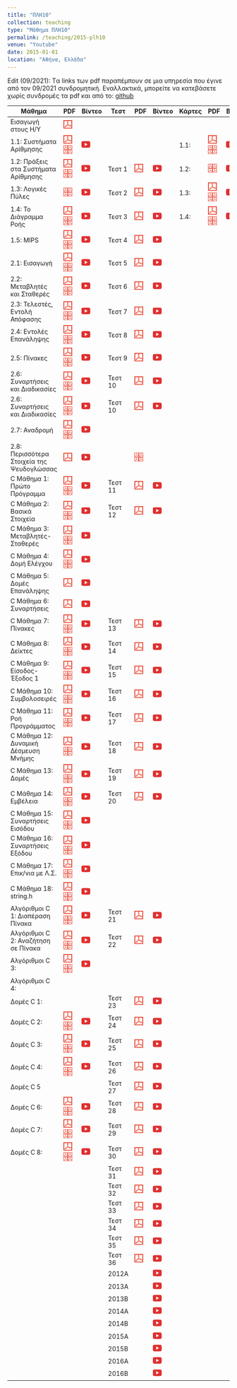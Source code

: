 ```yaml
---
title: "ΠΛΗ10"
collection: teaching
type: "Μάθημα ΠΛΗ10"
permalink: /teaching/2015-plh10
venue: "Youtube"
date: 2015-01-01
location: "Αθήνα, Ελλάδα"
---
```


Edit (09/2021): Tα links των pdf παραπέμπουν σε μια υπηρεσία που έγινε από τον 09/2021 συνδρομητική. Εναλλακτικά, μπορείτε να κατεβάσετε χωρίς συνδρομές τα pdf και από το: [github](https://github.com/psounis/notes)

| Μάθημα | PDF | Βίντεο | Τεστ | PDF | Βίντεο | Κάρτες | PDF | Βίντεο|
| --- | --- | --- | --- | --- | --- | --- | --- | --- |
| Εισαγωγή στους Η/Υ | <a href="https://www.slideshare.net/DimitrisPsounis/10-1-54148007" target="_blank"><img src="/images/pdf20.png"></a> |  |  |  |  |  |  |  |
| 1.1: Συστήματα Αρίθμησης | <a href="https://www.slideshare.net/DimitrisPsounis/10-11-52387385" target="_blank"><img src="/images/pdf20.png"></a> <a href="https://www.slideshare.net/DimitrisPsounis/10-11-53502905" target="_blank"><img src="/images/pdf4.png"></a> | <a href="https://www.youtube.com/watch?v=p1DURckHKyw&list=PLLMmbOLFy25Ez0gRrziJnUKx1H_G2DM5F" target="_blank"><img src="/images/youtube20.png"></a> |  |  |  | 1.1: | <a href="https://www.slideshare.net/DimitrisPsounis/10-11-52999487" target="_blank"><img src="/images/pdf20.png"></a> <a href="https://www.slideshare.net/DimitrisPsounis/10-11-53502898" target="_blank"><img src="/images/pdf4.png"></a> | <a href="https://www.youtube.com/watch?v=ZreKC_NMq-M&list=PLLMmbOLFy25HAC_ByaacLKthemwfjJdYF" target="_blank"><img src="/images/youtube20.png"></a> |
| 1.2: Πράξεις στα Συστήματα Αρίθμησης | <a href="https://www.slideshare.net/DimitrisPsounis/10-12-52771593" target="_blank"><img src="/images/pdf20.png"></a> <a href="https://www.slideshare.net/DimitrisPsounis/10-12-53503071" target="_blank"><img src="/images/pdf4.png"></a> | <a href="https://www.youtube.com/watch?v=x77DbKFg0PI&list=PLLMmbOLFy25GRCBxT-jsoAtpRwHElXZSI" target="_blank"><img src="/images/youtube20.png"></a> | Τεστ 1 | <a href="https://www.slideshare.net/DimitrisPsounis/10-1-52735757" target="_blank"><img src="/images/pdf20.png"></a> | <a href="https://www.youtube.com/watch?v=e4pWJWc6wbg&list=PLLMmbOLFy25GnJncBjoo1gJjTeXcnMHIt" target="_blank"><img src="/images/youtube20.png"></a> | 1.2: | <a href="https://www.slideshare.net/DimitrisPsounis/10-12-53503067" target="_blank"><img src="/images/pdf4.png"></a> | <a href="https://www.youtube.com/watch?v=r_beo1-cHa0&list=PLLMmbOLFy25Fk06TAV7Y1q0z8s6ND0Lt5" target="_blank"><img src="/images/youtube20.png"></a> |
| 1.3: Λογικές Πύλες | <a href="https://www.slideshare.net/DimitrisPsounis/10-13-53503338" target="_blank"><img src="/images/pdf4.png"></a> | <a href="https://www.youtube.com/watch?v=iqy71uVFsnk&list=PLLMmbOLFy25FEYwmIIHbUgkdJRiLKbEad" target="_blank"><img src="/images/youtube20.png"></a> | Τεστ 2 | <a href="https://www.slideshare.net/DimitrisPsounis/10-2-53177944" target="_blank"><img src="/images/pdf20.png"></a> | <a href="https://www.youtube.com/watch?v=wwG7VbnIXFk&list=PLLMmbOLFy25HoBONtaFGZP24LLo3yd5_J" target="_blank"><img src="/images/youtube20.png"></a> | 1.3: | <a href="https://www.slideshare.net/DimitrisPsounis/10-13-53211738" target="_blank"><img src="/images/pdf20.png"></a> <a href="https://www.slideshare.net/DimitrisPsounis/10-13-53503337" target="_blank"><img src="/images/pdf4.png"></a> | <a href="https://www.youtube.com/watch?v=G6rraCi4e2E&list=PLLMmbOLFy25GyfzLXRn9Z2-ewRyuKazo3" target="_blank"><img src="/images/youtube20.png"></a> |
| 1.4: To Διάγραμμα Ροής | <a href="https://www.slideshare.net/DimitrisPsounis/10-14-53487334" target="_blank"><img src="/images/pdf20.png"></a> <a href="https://www.slideshare.net/DimitrisPsounis/10-14-53487331" target="_blank"><img src="/images/pdf4.png"></a> | <a href="https://www.youtube.com/watch?v=agjoISLMPNA&list=PLLMmbOLFy25F4t2L9CrObYto_dB_fw2_J" target="_blank"><img src="/images/youtube20.png"></a> | Τεστ 3 | <a href="https://www.slideshare.net/DimitrisPsounis/10-3-53218593" target="_blank"><img src="/images/pdf20.png"></a>  | <a href="https://www.youtube.com/watch?v=OmfzCz33SD0&list=PLLMmbOLFy25GtvywtzSMpfyUaJT9EyP5L" target="_blank"><img src="/images/youtube20.png"></a> | 1.4: | <a href="https://www.slideshare.net/DimitrisPsounis/10-14-53488562" target="_blank"><img src="/images/pdf20.png"></a> <a href="https://www.slideshare.net/DimitrisPsounis/10-14-53488561" target="_blank"><img src="/images/pdf4.png"></a> | <a href="https://www.youtube.com/watch?v=mUkAP4y0FGk&list=PLLMmbOLFy25FPS9TzNlei5CT7r65a4BE5" target="_blank"><img src="/images/youtube20.png"></a> |
| 1.5: MIPS | <a href="https://www.slideshare.net/DimitrisPsounis/10-15-53900742" target="_blank"><img src="/images/pdf20.png"></a> <a href="https://www.slideshare.net/DimitrisPsounis/10-15-53900739" target="_blank"><img src="/images/pdf4.png"></a> | <a href="https://www.youtube.com/watch?v=w00hir4FPcw&list=PLLMmbOLFy25EpLxudVxo6y3EuzCOORZ_0" target="_blank"><img src="/images/youtube20.png"></a> | Τεστ 4 | <a href="https://www.slideshare.net/DimitrisPsounis/10-4-53489795" target="_blank"><img src="/images/pdf20.png"></a> | <a href="https://www.youtube.com/watch?v=5VAKtQIleFQ&list=PLLMmbOLFy25E0aRwgqxYXi3yN2Sh4ObEK" target="_blank"><img src="/images/youtube20.png"></a> |  |  |  |
| 2.1: Εισαγωγή | <a href="https://www.slideshare.net/DimitrisPsounis/10-21-54513089" target="_blank"><img src="/images/pdf20.png"></a> <a href="https://www.slideshare.net/DimitrisPsounis/10-21-54513074" target="_blank"><img src="/images/pdf4.png"></a> | <a href="https://www.youtube.com/watch?v=Ipiuo9MlH5I&list=PLLMmbOLFy25E0QqACE8KVwGSoxfSjfjWV" target="_blank"><img src="/images/youtube20.png"></a> | Τεστ 5 | <a href="https://www.slideshare.net/DimitrisPsounis/10-5-53781381" target="_blank"><img src="/images/pdf20.png"></a> | <a href="https://www.youtube.com/watch?v=peVKO0V2C3s&list=PLLMmbOLFy25FmUnNsjrzBrJmQiYjkT9Ck" target="_blank"><img src="/images/youtube20.png"></a> |  |  |  |
| 2.2: Μεταβλητές και Σταθερές | <a href="https://www.slideshare.net/DimitrisPsounis/10-22-54714581" target="_blank"><img src="/images/pdf20.png"></a> <a href="https://www.slideshare.net/DimitrisPsounis/10-22-54714582" target="_blank"><img src="/images/pdf4.png"></a> | <a href="https://www.youtube.com/watch?v=kjvK_owVk74&list=PLLMmbOLFy25Eb8PBEYFOPAFBejAVA_wNU" target="_blank"><img src="/images/youtube20.png"></a> | Τεστ 6 | <a href="https://www.slideshare.net/DimitrisPsounis/10-6-53923958" target="_blank"><img src="/images/pdf20.png"></a> | <a href="https://www.youtube.com/watch?v=oab2aOrmAf0&list=PLLMmbOLFy25HlVEnU34wyLEp4EoCeH3kD" target="_blank"><img src="/images/youtube20.png"></a> |  |  |  |
| 2.3: Τελεστές, Εντολή Απόφασης | <a href="https://www.slideshare.net/DimitrisPsounis/10-23-54897219" target="_blank"><img src="/images/pdf20.png"></a> <a href="https://www.slideshare.net/DimitrisPsounis/10-23-54897221" target="_blank"><img src="/images/pdf4.png"></a> | <a href="https://www.youtube.com/watch?v=WI4BYAJ6-2o&list=PLLMmbOLFy25EiJ4ao8v1lQyXcDhLIGsj8" target="_blank"><img src="/images/youtube20.png"></a> | Τεστ 7 | <a href="https://www.slideshare.net/DimitrisPsounis/10-7-54291111" target="_blank"><img src="/images/pdf20.png"></a>	 | <a href="https://www.youtube.com/watch?v=NjV_K-qGG04&list=PLLMmbOLFy25HQUr_Uaaz2gJmPPOYz2Vcj" target="_blank"><img src="/images/youtube20.png"></a> |  |  |  |
| 2.4: Εντολές Επανάληψης | <a href="https://www.slideshare.net/DimitrisPsounis/10-24-55556278" target="_blank"><img src="/images/pdf20.png"></a> <a href="https://www.slideshare.net/DimitrisPsounis/10-24-55556280" target="_blank"><img src="/images/pdf4.png"></a>  | <a href="https://www.youtube.com/watch?v=Ndn0G91lAyM&list=PLLMmbOLFy25HXARQkJ1z1bjXr5FgzS2Oq" target="_blank"><img src="/images/youtube20.png"></a> | Τεστ 8 | <a href="https://www.slideshare.net/DimitrisPsounis/10-8-54360216" target="_blank"><img src="/images/pdf20.png"></a> | <a href="https://www.youtube.com/watch?v=hxe3KWt-cus&list=PLLMmbOLFy25E6EqmtHl3o2lZzzUI10ZMj" target="_blank"><img src="/images/youtube20.png"></a> |  |  |  |
| 2.5: Πίνακες | <a href="https://www.slideshare.net/DimitrisPsounis/10-25-55999592" target="_blank"><img src="/images/pdf20.png"></a> <a href="https://www.slideshare.net/DimitrisPsounis/10-25-55999590" target="_blank"><img src="/images/pdf4.png"></a> | <a href="https://www.youtube.com/watch?v=6bz_A3M2XWQ&list=PLLMmbOLFy25FjeDORM42GB6FiICN9Gt_V" target="_blank"><img src="/images/youtube20.png"></a> | Τεστ 9 | <a href="https://www.slideshare.net/DimitrisPsounis/10-9-54555183" target="_blank"><img src="/images/pdf20.png"></a> | <a href="https://www.youtube.com/watch?v=-usF2o0XE-I&list=PLLMmbOLFy25EsRpZ3DD2iwPt5gLr5pQth" target="_blank"><img src="/images/youtube20.png"></a> |  |  |  |
| 2.6: Συναρτήσεις και Διαδικασίες | <a href="https://www.slideshare.net/DimitrisPsounis/10-26-56249651" target="_blank"><img src="/images/pdf20.png"></a> <a href="https://www.slideshare.net/DimitrisPsounis/10-26-56249652" target="_blank"><img src="/images/pdf4.png"></a> | <a href="https://www.youtube.com/watch?v=sANg5GcD8ZY&list=PLLMmbOLFy25F1rMQLsvy02_YFPL-WLPrm" target="_blank"><img src="/images/youtube20.png"></a> | Τεστ 10 | <a href="https://www.slideshare.net/DimitrisPsounis/10-10-55363584" target="_blank"><img src="/images/pdf20.png"></a>	| <a href="https://www.youtube.com/watch?v=lVE2jCgj2_Q&list=PLLMmbOLFy25HrMssgJzS39WUbaj9t08WH" target="_blank"><img src="/images/youtube20.png"></a> |  |  |  |
| 2.6: Συναρτήσεις και Διαδικασίες | <a href="https://www.slideshare.net/DimitrisPsounis/10-26-56249651" target="_blank"><img src="/images/pdf20.png"></a> <a href="https://www.slideshare.net/DimitrisPsounis/10-26-56249652" target="_blank"><img src="/images/pdf4.png"></a> | <a href="https://www.youtube.com/watch?v=sANg5GcD8ZY&list=PLLMmbOLFy25F1rMQLsvy02_YFPL-WLPrm" target="_blank"><img src="/images/youtube20.png"></a> | Τεστ 10 | <a href="https://www.slideshare.net/DimitrisPsounis/10-10-55363584" target="_blank"><img src="/images/pdf20.png"></a> | <a href="https://www.youtube.com/watch?v=lVE2jCgj2_Q&list=PLLMmbOLFy25HrMssgJzS39WUbaj9t08WH" target="_blank"><img src="/images/youtube20.png"></a> |  |  |  |
| 2.7: Αναδρομή | <a href="https://www.slideshare.net/DimitrisPsounis/10-27-56888973" target="_blank"><img src="/images/pdf20.png"></a> <a href="https://www.slideshare.net/DimitrisPsounis/10-27-56888971" target="_blank"><img src="/images/pdf4.png"></a> | <a href="https://www.youtube.com/watch?v=1ZynEQCfarI&list=PLLMmbOLFy25FLq2COVKO6CX1ilGE2-3Hp" target="_blank"><img src="/images/youtube20.png"></a> | | | | | | |
| 2.8: Περισσότερα Στοιχεία της Ψευδογλώσσας | <a href="https://www.slideshare.net/DimitrisPsounis/10-28-56889168" target="_blank"><img src="/images/pdf20.png"></a> | <a href="https://www.youtube.com/watch?v=uUKIFL9fgK0&list=PLLMmbOLFy25GJ27gp3j89rv68GmXDSPiz" target="_blank"><img src="/images/youtube20.png"></a> | | <a href="https://www.slideshare.net/DimitrisPsounis/10-28-56889167" target="_blank"><img src="/images/pdf4.png"></a> | | | |
| C Μάθημα 1: Πρώτο Πρόγραμμα | <a href="https://www.slideshare.net/DimitrisPsounis/c-1-53795588" target="_blank"><img src="/images/pdf20.png"></a> <a href="https://www.slideshare.net/DimitrisPsounis/c-1-53795591" target="_blank"><img src="/images/pdf4.png"></a> | <a href="https://www.youtube.com/watch?v=hx9ddaIyi6k&list=PLLMmbOLFy25EvibolowGOmrXO-dwDERbh" target="_blank"><img src="/images/youtube20.png"></a> | Τεστ 11 | <a href="https://www.slideshare.net/DimitrisPsounis/10-11-55762576" target="_blank"><img src="/images/pdf20.png"></a> | <a href="https://www.youtube.com/watch?v=PfNKBGRJVjs&list=PLLMmbOLFy25Fvr-08qo5hNh6Npa9Ocjw6" target="_blank"><img src="/images/youtube20.png"></a> | | | |
| C Μάθημα 2: Βασικά Στοιχεία | <a href="https://www.slideshare.net/DimitrisPsounis/c-2-54047422" target="_blank"><img src="/images/pdf20.png"></a> <a href="https://www.slideshare.net/DimitrisPsounis/c-2-54047421" target="_blank"><img src="/images/pdf4.png"></a> | <a href="https://www.youtube.com/watch?v=39f8ARytWcg&list=PLLMmbOLFy25FMvnBu-yghl0H0wSmTQEWD" target="_blank"><img src="/images/youtube20.png"></a> | Τεστ 12 | <a href="https://www.slideshare.net/DimitrisPsounis/10-12-56309556" target="_blank"><img src="/images/pdf20.png"></a> | <a href="https://www.youtube.com/watch?v=qhVQ5tstjBM&list=PLLMmbOLFy25HFJz7xl9xiEdq2wRmunPqN" target="_blank"><img src="/images/youtube20.png"></a> | | | |
| C Μάθημα 3: Μεταβλητές-Σταθερές | <a href="https://www.slideshare.net/DimitrisPsounis/c-3-54073787" target="_blank"><img src="/images/pdf20.png"></a> <a href="https://www.slideshare.net/DimitrisPsounis/c-3-54073784" target="_blank"><img src="/images/pdf4.png"></a> | <a href="https://www.youtube.com/watch?v=AUeLobL-Gqo&list=PLLMmbOLFy25HTIJk5ChVropkkZgbMV5lc" target="_blank"><img src="/images/youtube20.png"></a> | | | | | |
| C Μάθημα 4: Δομή Ελέγχου | <a href="https://www.slideshare.net/DimitrisPsounis/c-4-54815754" target="_blank"><img src="/images/pdf20.png"></a> <a href="https://www.slideshare.net/DimitrisPsounis/c-4-54815710" target="_blank"><img src="/images/pdf4.png"></a> | <a href="https://www.youtube.com/watch?v=_m_Cks_7RaE&list=PLLMmbOLFy25G0JJu1NilI_s0KWq-Gs_Rt" target="_blank"><img src="/images/youtube20.png"></a> | | | | | |
| C Μάθημα 5: Δομές Επανάληψης | <a href="https://www.slideshare.net/DimitrisPsounis/c-5-55122216" target="_blank"><img src="/images/pdf20.png"></a> | <a href="https://www.youtube.com/watch?v=fCI2OO9aL1c&list=PLLMmbOLFy25F2pmnFy_pMUWoSu5VK6J7R" target="_blank"><img src="/images/youtube20.png"></a> | | | | | |
| C Μάθημα 6: Συναρτήσεις | <a href="https://www.slideshare.net/DimitrisPsounis/c-6-55668795" target="_blank"><img src="/images/pdf20.png"></a> | <a href="https://www.youtube.com/watch?v=8tNuNS2lOyU&list=PLLMmbOLFy25HBidwyNGZ2y7HNYuWzrA7e" target="_blank"><img src="/images/youtube20.png"></a> | | | | | |
| C Μάθημα 7: Πίνακες | <a href="https://www.slideshare.net/DimitrisPsounis/c-7-57415658" target="_blank"><img src="/images/pdf20.png"></a> <a href="https://www.slideshare.net/DimitrisPsounis/c-7-57415657" target="_blank"><img src="/images/pdf4.png"></a> | <a href="https://www.youtube.com/watch?v=nPDvsSDXsrg&list=PLLMmbOLFy25Enn8oLvwQlT2b73QqKbkqP" target="_blank"><img src="/images/youtube20.png"></a> | Τεστ 13 | <a href="https://www.slideshare.net/DimitrisPsounis/10-13-56537707" target="_blank"><img src="/images/pdf20.png"></a> | <a href="https://www.youtube.com/watch?v=5_ook12uvaU&list=PLLMmbOLFy25H0fjx9R1gi7f5R1uSgA50t" target="_blank"><img src="/images/youtube20.png"></a> | | | |
| C Μάθημα 8: Δείκτες | <a href="https://www.slideshare.net/DimitrisPsounis/c-8-57440040" target="_blank"><img src="/images/pdf20.png"></a> <a href="https://www.slideshare.net/DimitrisPsounis/c-8-57440046" target="_blank"><img src="/images/pdf4.png"></a> | <a href="https://www.youtube.com/watch?v=WtEwe0xNTbU&list=PLLMmbOLFy25FikymqH3yxxY2uJeDbJxDt" target="_blank"><img src="/images/youtube20.png"></a> | Τεστ 14 | <a href="https://www.slideshare.net/DimitrisPsounis/10-14-56537706" target="_blank"><img src="/images/pdf20.png"></a> | <a href="https://www.youtube.com/watch?v=nVmVDQ7psi8&list=PLLMmbOLFy25GgpLdSu3kZkvEP006HcRUo" target="_blank"><img src="/images/youtube20.png"></a> | | | |
| C Μάθημα 9: Είσοδος-Έξοδος 1 | <a href="https://www.slideshare.net/DimitrisPsounis/c-9-57931106" target="_blank"><img src="/images/pdf20.png"></a> <a href="https://www.slideshare.net/DimitrisPsounis/c-9-57931104" target="_blank"><img src="/images/pdf4.png"></a> | <a href="https://www.youtube.com/watch?v=4rVHJ-loHZM&list=PLLMmbOLFy25EnsUYYYrXc564qsZey77Jg" target="_blank"><img src="/images/youtube20.png"></a> | Τεστ 15 | <a href="https://www.slideshare.net/DimitrisPsounis/10-15-56562862" target="_blank"><img src="/images/pdf20.png"></a> | <a href="https://www.youtube.com/watch?v=hUTtuaXlr4M&list=PLLMmbOLFy25EAg15N6rd6bhJQ8qewjs3m" target="_blank"><img src="/images/youtube20.png"></a> | | | |
| C Μάθημα 10: Συμβολοσειρές | <a href="https://www.slideshare.net/DimitrisPsounis/c-10-57941650" target="_blank"><img src="/images/pdf20.png"></a> <a href="https://www.slideshare.net/DimitrisPsounis/c-10-57941651" target="_blank"><img src="/images/pdf4.png"></a> | <a href="https://www.youtube.com/watch?v=KjyKBLokB9c&list=PLLMmbOLFy25FkKVsJSc-OO-0zIUGaoj_G" target="_blank"><img src="/images/youtube20.png"></a> | Τεστ 16 | <a href="https://www.slideshare.net/DimitrisPsounis/10-16-56673784" target="_blank"><img src="/images/pdf20.png"></a> | <a href="https://www.youtube.com/watch?v=el5MR8xvq8k&list=PLLMmbOLFy25GTfKYWaik_kAUq-_ep-QC9" target="_blank"><img src="/images/youtube20.png"></a> | | | |
| C Μάθημα 11: Ροή Προγράμματος | <a href="https://www.slideshare.net/DimitrisPsounis/c-11-58080879" target="_blank"><img src="/images/pdf20.png"></a> <a href="https://www.slideshare.net/DimitrisPsounis/c-11-58080878" target="_blank"><img src="/images/pdf4.png"></a> | <a href="https://www.youtube.com/watch?v=n7nIpSXkQDs&list=PLLMmbOLFy25EXzOwSMO2_4eEsQ52JS7np" target="_blank"><img src="/images/youtube20.png"></a> | Τεστ 17 | <a href="https://www.slideshare.net/DimitrisPsounis/10-17-56740720" target="_blank"><img src="/images/pdf20.png"></a> | <a href="https://www.youtube.com/watch?v=w3SH8Oclf5Y&list=PLLMmbOLFy25EroJPzeawAQWDLZ-ibH5af" target="_blank"><img src="/images/youtube20.png"></a> | | | |
| C Μάθημα 12: Δυναμική Δέσμευση Μνήμης | <a href="https://www.slideshare.net/DimitrisPsounis/c-12-58130166" target="_blank"><img src="/images/pdf20.png"></a> <a href="https://www.slideshare.net/DimitrisPsounis/c-12-58130169" target="_blank"><img src="/images/pdf4.png"></a> | <a href="https://www.youtube.com/watch?v=QpIVFCVHKNQ&list=PLLMmbOLFy25Hu1bFVhWeXuakiNFm61U-C" target="_blank"><img src="/images/youtube20.png"></a> | Τεστ 18 | <a href="https://www.slideshare.net/DimitrisPsounis/10-18-58211896" target="_blank"><img src="/images/pdf20.png"></a> | <a href="https://www.youtube.com/watch?v=Sa8j7-gKh0k&list=PLLMmbOLFy25ED0a1V2APrr4lp63wc_E95" target="_blank"><img src="/images/youtube20.png"></a> | | | |
| C Μάθημα 13: Δομές | <a href="https://www.slideshare.net/DimitrisPsounis/c-13-58447146" target="_blank"><img src="/images/pdf20.png"></a> <a href="https://www.slideshare.net/DimitrisPsounis/c-13-58447148" target="_blank"><img src="/images/pdf4.png"></a> | <a href="https://www.youtube.com/watch?v=PCQeA0AUaGQ&list=PLLMmbOLFy25GYUTgiz89IJchuOo3esdkS" target="_blank"><img src="/images/youtube20.png"></a> | Τεστ 19 | <a href="https://www.slideshare.net/DimitrisPsounis/10-19-58211895" target="_blank"><img src="/images/pdf20.png"></a> | <a href="https://www.youtube.com/watch?v=BYg3S4GU_BQ&list=PLLMmbOLFy25HzEKyxoovvKXYkf4Og4ScY" target="_blank"><img src="/images/youtube20.png"></a> | | | |
| C Μάθημα 14: Εμβέλεια | <a href="https://www.slideshare.net/DimitrisPsounis/c-14-58487548" target="_blank"><img src="/images/pdf20.png"></a> <a href="https://www.slideshare.net/DimitrisPsounis/c-14-58487547" target="_blank"><img src="/images/pdf4.png"></a> | <a href="https://www.youtube.com/watch?v=Fdf3JU4ALUM&list=PLLMmbOLFy25HuQrV2E5hrAezqUoBsY1j1" target="_blank"><img src="/images/youtube20.png"></a> | Τεστ 20 | <a href="https://www.slideshare.net/DimitrisPsounis/10-20-58296108" target="_blank"><img src="/images/pdf20.png"></a> | <a href="https://www.youtube.com/watch?v=MCLZrsPGdwE&list=PLLMmbOLFy25EruoyVaNXLqtWqVkRbUgMO" target="_blank"><img src="/images/youtube20.png"></a> | | | |
| C Μάθημα 15: Συναρτήσεις Εισόδου | <a href="https://www.slideshare.net/DimitrisPsounis/c-15-58780803" target="_blank"><img src="/images/pdf20.png"></a> <a href="https://www.slideshare.net/DimitrisPsounis/c-15-58780805" target="_blank"><img src="/images/pdf4.png"></a> | <a href="https://www.youtube.com/watch?v=Hx8cicxO2QQ&list=PLLMmbOLFy25GS3gfTbkPkBYdab3owOstd" target="_blank"><img src="/images/youtube20.png"></a> | | | | | |
| C Μάθημα 16: Συναρτήσεις Εξόδου | <a href="https://www.slideshare.net/DimitrisPsounis/c-16-59093896" target="_blank"><img src="/images/pdf20.png"></a> <a href="https://www.slideshare.net/DimitrisPsounis/c-16-59093895" target="_blank"><img src="/images/pdf4.png"></a> | <a href="https://www.youtube.com/watch?v=u9jXf6mgAzc&list=PLLMmbOLFy25HrVqp-Qqr-0HMcoPVtqKSJ" target="_blank"><img src="/images/youtube20.png"></a> | | | | | |
| C Μάθημα 17: Επικ/νια με Λ.Σ. | <a href="https://www.slideshare.net/DimitrisPsounis/c-17-59558887" target="_blank"><img src="/images/pdf20.png"></a> <a href="https://www.slideshare.net/DimitrisPsounis/c-17-59558890" target="_blank"><img src="/images/pdf4.png"></a> | <a href="https://www.youtube.com/watch?v=wChGBtGlcUM&list=PLLMmbOLFy25FPxSBE1dVPFLiMA8NA2Lhb" target="_blank"><img src="/images/youtube20.png"></a> | | | | | |
| C Μάθημα 18: string.h | <a href="https://www.slideshare.net/DimitrisPsounis/c-18-61074792" target="_blank"><img src="/images/pdf20.png"></a> <a href="https://www.slideshare.net/DimitrisPsounis/c-18-61074788" target="_blank"><img src="/images/pdf4.png"></a> | <a href="https://www.youtube.com/watch?v=3YnGHKDDVF0&list=PLLMmbOLFy25Hnv8zmIVAo2iRvGiVXwYed" target="_blank"><img src="/images/youtube20.png"></a> | | | | | |
| Αλγόριθμοι C 1: Διαπέραση Πίνακα | <a href="https://www.slideshare.net/DimitrisPsounis/c-1-58170652" target="_blank"><img src="/images/pdf20.png"></a> <a href="https://www.slideshare.net/DimitrisPsounis/c-1-58170654" target="_blank"><img src="/images/pdf4.png"></a> | <a href="https://www.youtube.com/watch?v=vOC1t0w6WT0&list=PLLMmbOLFy25GM4y4W-03OX_rjKY7CyCRm" target="_blank"><img src="/images/youtube20.png"></a> | Τεστ 21 | <a href="https://www.slideshare.net/DimitrisPsounis/10-21-58447831" target="_blank"><img src="/images/pdf20.png"></a> | <a href="https://www.youtube.com/watch?v=QhbpAL6UZ7E&list=PLLMmbOLFy25E9H-k7MRd8Vqb-QjgZNwo2" target="_blank"><img src="/images/youtube20.png"></a> | | | |
| Αλγόριθμοι C 2: Αναζήτηση σε Πίνακα | <a href="https://www.slideshare.net/DimitrisPsounis/c-2-58212038" target="_blank"><img src="/images/pdf20.png"></a> <a href="https://www.slideshare.net/DimitrisPsounis/c-2-58212039" target="_blank"><img src="/images/pdf4.png"></a> | <a href="https://www.youtube.com/watch?v=QIesAVYQlvc&list=PLLMmbOLFy25Ecj5A0a-BZi5RiAzlYzARu" target="_blank"><img src="/images/youtube20.png"></a> | Τεστ 22 | <a href="https://www.slideshare.net/DimitrisPsounis/10-22-58447832" target="_blank"><img src="/images/pdf20.png"></a> | <a href="https://www.youtube.com/watch?v=4NBVPb8GSdE&list=PLLMmbOLFy25Gz4uotIp7xbxNmSf4b6djt" target="_blank"><img src="/images/youtube20.png"></a> | | | |
| Αλγόριθμοι C 3: | <a href="https://www.slideshare.net/DimitrisPsounis/c-3-61074122" target="_blank"><img src="/images/pdf20.png"></a> <a href="https://www.slideshare.net/DimitrisPsounis/c-3-61074111" target="_blank"><img src="/images/pdf4.png"></a> | <a href="https://www.youtube.com/watch?v=lFtM4ZKDvkY&list=PLLMmbOLFy25G4CyahKLJrex4pr1hvVsLN" target="_blank"><img src="/images/youtube20.png"></a> | | | | | |
| Αλγόριθμοι C 4: |  |  |  |  |  |  |  |  |
| Δομές C 1: | | | Τεστ 23 | <a href="https://www.slideshare.net/DimitrisPsounis/10-23-58689717" target="_blank"><img src="/images/pdf20.png"></a> | <a href="https://www.youtube.com/watch?v=2ELFB_l1EFw&list=PLLMmbOLFy25GgwcmQiQPPzgw4Lz_xxoro" target="_blank"><img src="/images/youtube20.png"></a> | | | |
| Δομές C 2: | <a href="https://www.slideshare.net/DimitrisPsounis/c-2-59045326" target="_blank"><img src="/images/pdf20.png"></a> <a href="https://www.slideshare.net/DimitrisPsounis/c-2-59045330" target="_blank"><img src="/images/pdf4.png"></a> | <a href="https://www.youtube.com/watch?v=YmzY4dzWyds&list=PLLMmbOLFy25Hl6pdBYCFF_Gufxn8fEMny" target="_blank"><img src="/images/youtube20.png"></a> | Τεστ 24 | <a href="https://www.slideshare.net/DimitrisPsounis/10-24-60708388" target="_blank"><img src="/images/pdf20.png"></a> | <a href="https://www.youtube.com/watch?v=SVz79mGvf1U&list=PLLMmbOLFy25FgKrsL8_hmCoNCXxQ4N2CP" target="_blank"><img src="/images/youtube20.png"></a> | | | |
| Δομές C 3: | <a href="https://www.slideshare.net/DimitrisPsounis/c-3-59659556" target="_blank"><img src="/images/pdf20.png"></a> <a href="https://www.slideshare.net/DimitrisPsounis/c-3-59659554" target="_blank"><img src="/images/pdf4.png"></a> | <a href="https://www.youtube.com/watch?v=2tqXshfwpOU&list=PLLMmbOLFy25GwXcv9Mwp7BAAlr-3DSpJk" target="_blank"><img src="/images/youtube20.png"></a> | Τεστ 25 | <a href="https://www.slideshare.net/DimitrisPsounis/10-25-60708397" target="_blank"><img src="/images/pdf20.png"></a> | <a href="https://www.youtube.com/watch?v=KjlEDFIktjg&list=PLLMmbOLFy25HnlFoLFbvqIg9HZvnqbDvd" target="_blank"><img src="/images/youtube20.png"></a> | | | |
| Δομές C 4: | <a href="https://www.slideshare.net/DimitrisPsounis/c-4-61073575" target="_blank"><img src="/images/pdf20.png"></a> <a href="https://www.slideshare.net/DimitrisPsounis/c-4-61073571" target="_blank"><img src="/images/pdf4.png"></a> | <a href="https://www.youtube.com/watch?v=PuxJH-kO2-A&list=PLLMmbOLFy25FQ4xRC5EVrtwTojnaQX5uD" target="_blank"><img src="/images/youtube20.png"></a> | Τεστ 26 | <a href="https://www.slideshare.net/DimitrisPsounis/10-26-60708399" target="_blank"><img src="/images/pdf20.png"></a> | <a href="https://www.youtube.com/watch?v=6LhFNBq8mbo&list=PLLMmbOLFy25HqD9RNKjF8mZGh770-f1dX" target="_blank"><img src="/images/youtube20.png"></a> | | | |
| Δομές C 5 | | | Τεστ 27 | <a href="https://www.slideshare.net/DimitrisPsounis/10-27-60708400" target="_blank"><img src="/images/pdf20.png"></a> | <a href="https://www.youtube.com/watch?v=KpcEPjhPzJU&list=PLLMmbOLFy25Hh-iIbWt4fEAhW4-piwtsA" target="_blank"><img src="/images/youtube20.png"></a> | | | |
| Δομές C 6: | <a href="https://www.slideshare.net/DimitrisPsounis/c-6-62149096" target="_blank"><img src="/images/pdf20.png"></a> <a href="https://www.slideshare.net/DimitrisPsounis/c-6-62149092" target="_blank"><img src="/images/pdf4.png"></a> | <a href="https://www.youtube.com/watch?v=cqLrR1GbjJc&list=PLLMmbOLFy25H2s0i6uQoop1m9ibbllqU3" target="_blank"><img src="/images/youtube20.png"></a> | Τεστ 28 | <a href="https://www.slideshare.net/DimitrisPsounis/10-28-60708404" target="_blank"><img src="/images/pdf20.png"></a> | <a href="https://www.youtube.com/watch?v=hxyjDPAX2x8&list=PLLMmbOLFy25HG8ZpxfHnpsr081ZMeXc9k" target="_blank"><img src="/images/youtube20.png"></a> | | | |
| Δομές C 7: | <a href="https://www.slideshare.net/DimitrisPsounis/c-7-62284350" target="_blank"><img src="/images/pdf20.png"></a> <a href="https://www.slideshare.net/DimitrisPsounis/c-7-62284320" target="_blank"><img src="/images/pdf4.png"></a> | <a href="https://www.youtube.com/watch?v=GIrNfPYt0Rc&list=PLLMmbOLFy25Ef4sqgKxsn3y5w2EBO7IZN" target="_blank"><img src="/images/youtube20.png"></a> | Τεστ 29 | <a href="https://www.slideshare.net/DimitrisPsounis/10-29-61001734" target="_blank"><img src="/images/pdf20.png"></a> | <a href="https://www.youtube.com/watch?v=LvntOi5jrM4&list=PLLMmbOLFy25HRAkNACX9cX7lbLSrGNr4w" target="_blank"><img src="/images/youtube20.png"></a> | | | |
| Δομές C 8: | <a href="https://www.slideshare.net/DimitrisPsounis/c-8-62284336" target="_blank"><img src="/images/pdf20.png"></a> <a href="https://www.slideshare.net/DimitrisPsounis/c-8-62284347" target="_blank"><img src="/images/pdf4.png"></a> | <a href="https://www.youtube.com/watch?v=4dVS_Fhk5qc&list=PLLMmbOLFy25HyZDEdPoi8h65j8g6zFgHR" target="_blank"><img src="/images/youtube20.png"></a> | Τεστ 30 | <a href="https://www.slideshare.net/DimitrisPsounis/10-30-61001735" target="_blank"><img src="/images/pdf20.png"></a> | <a href="https://www.youtube.com/watch?v=RCQjf7UfB5Q&list=PLLMmbOLFy25EslWe3JvqPlxnd3fhl-6QA" target="_blank"><img src="/images/youtube20.png"></a> | | | |
| | | | Τεστ 31 | <a href="https://www.slideshare.net/DimitrisPsounis/10-31-61281087" target="_blank"><img src="/images/pdf20.png"></a> | <a href="https://www.youtube.com/watch?v=JMOK_ZOEyos&list=PLLMmbOLFy25HHsn7JUBJ3c1nAJXzbHv7f" target="_blank"><img src="/images/youtube20.png"></a> | |  
| | | | Τεστ 32 | <a href="https://www.slideshare.net/DimitrisPsounis/10-32-61281414" target="_blank"><img src="/images/pdf20.png"></a> | <a href="https://www.youtube.com/watch?v=B-Di0YuNJA4&list=PLLMmbOLFy25E59NXK4-qiJnz1-EZV_b-C" target="_blank"><img src="/images/youtube20.png"></a> | |  
| | | | Τεστ 33 | <a href="https://www.slideshare.net/DimitrisPsounis/10-33-61298772" target="_blank"><img src="/images/pdf20.png"></a> | <a href="https://www.youtube.com/watch?v=YDbvD0YoO2I&list=PLLMmbOLFy25FUmBTrU7deHgIzLKMNWz6M" target="_blank"><img src="/images/youtube20.png"></a> | |  
| | | | Τεστ 34 | <a href="https://www.slideshare.net/DimitrisPsounis/10-34-61298789" target="_blank"><img src="/images/pdf20.png"></a> | <a href="https://www.youtube.com/watch?v=3jd3vtzRE9c&list=PLLMmbOLFy25HdyYvOhPO5MJSM64e2lbvh" target="_blank"><img src="/images/youtube20.png"></a> | |  
| | | | Τεστ 35 | <a href="https://www.slideshare.net/DimitrisPsounis/10-35" target="_blank"><img src="/images/pdf20.png"></a> | <a href="https://www.youtube.com/watch?v=730hxe5V1Gw&list=PLLMmbOLFy25Gg_ZqbfwBQJulZFwvlrCsD" target="_blank"><img src="/images/youtube20.png"></a> | |  
| | | | Τεστ 36 | <a href="https://www.slideshare.net/DimitrisPsounis/10-36" target="_blank"><img src="/images/pdf20.png"></a> | <a href="https://www.youtube.com/watch?v=UvI0p0ujocM&list=PLLMmbOLFy25H26DR-m2vFH0SdTGNL9qsf" target="_blank"><img src="/images/youtube20.png"></a> | | 
| | | | 2012Α | | <a href="https://www.youtube.com/watch?v=9K3DVxX1si0&list=PLLMmbOLFy25GagsLg1q46MXTq2HDarCnT" target="_blank"><img src="/images/youtube20.png"></a> | |  
| | | | 2013Α | | <a href="https://www.youtube.com/watch?v=lvb8KbMqaf8&list=PLLMmbOLFy25FFu90Lf0SJ8WMk1z7QB0IT" target="_blank"><img src="/images/youtube20.png"></a> | |  
| | | | 2013Β | | <a href="https://www.youtube.com/watch?v=NOeKWNy3VXE&list=PLLMmbOLFy25Hwk1Pgx92Q86yNadMVv2eN" target="_blank"><img src="/images/youtube20.png"></a> | |  
| | | | 2014Α | | <a href="https://www.youtube.com/watch?v=BRkJqSPAzQk&list=PLLMmbOLFy25HS_NZXX_dX3XSIL2knV4BW" target="_blank"><img src="/images/youtube20.png"></a> | |  
| | | | 2014Β | | <a href="https://www.youtube.com/watch?v=mCSTNdsMCPk&list=PLLMmbOLFy25HvBGECTto77PIRLgiTZZ0F" target="_blank"><img src="/images/youtube20.png"></a> | |  
| | | | 2015Α | | <a href="https://www.youtube.com/watch?v=pgMHP03gEJQ&list=PLLMmbOLFy25G5Pxt8XwemSx7Qk5r6Eu4V" target="_blank"><img src="/images/youtube20.png"></a> | |  
| | | | 2015Β | | <a href="https://www.youtube.com/watch?v=4Pw7Dl6_OF4&list=PLLMmbOLFy25E06nXPMMhhnC4u4US_-Uuv" target="_blank"><img src="/images/youtube20.png"></a> | |  
| | | | 2016Α | | <a href="https://www.youtube.com/watch?v=lifhlZA0HT8&list=PLLMmbOLFy25H5YEAHxCTgpWXIsS8fBdJn" target="_blank"><img src="/images/youtube20.png"></a> | |  
| | | | 2016Β | | <a href="https://www.youtube.com/watch?v=2XPY2OHMIRg&list=PLLMmbOLFy25H8vnL31kkkg3N02BetxV7o" target="_blank"><img src="/images/youtube20.png"></a> | | 
